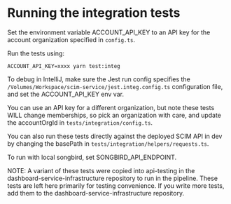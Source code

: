# Running the integration tests

Set the environment variable ACCOUNT_API_KEY to an API key for the account organization
specified in `config.ts`.

Run the tests using:
```
ACCOUNT_API_KEY=xxxx yarn test:integ 
```

To debug in IntelliJ, make sure the Jest run config specifies the 
`/Volumes/Workspace/scim-service/jest.integ.config.ts` configuration file, and set the ACCOUNT_API_KEY env var.

You can use an API key for a different organization, but note these tests WILL change memberships, so pick an
organization with care, and update the accountOrgId in `tests/integration/config.ts`.

You can also run these tests directly against the deployed SCIM API in dev by changing the basePath in
`tests/integration/helpers/requests.ts`.

To run with local songbird, set SONGBIRD_API_ENDPOINT.

NOTE: A variant of these tests were copied into api-testing in the dashboard-service-infrastructure repository
to run in the pipeline. These tests are left here primarily for testing convenience. If you write more tests, 
add them to the dashboard-service-infrastructure repository.
